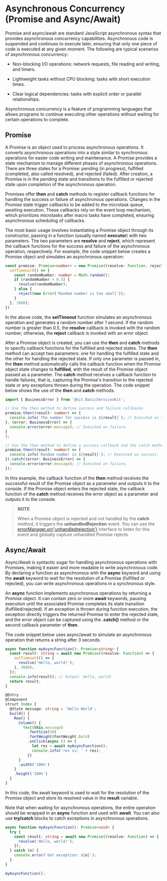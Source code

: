 # Asynchronous Concurrency (Promise and Async/Await)


Promise and async/await are standard JavaScript asynchronous syntax that provides asynchronous concurrency capabilities. Asynchronous code is suspended and continues to execute later, ensuring that only one piece of code is executed at any given moment. The following are typical scenarios of asynchronous concurrency:

- Non-blocking I/O operations: network requests, file reading and writing, and timers.

- Lightweight tasks without CPU blocking: tasks with short execution times.

- Clear logical dependencies: tasks with explicit order or parallel relationships.

Asynchronous concurrency is a feature of programming languages that allows programs to continue executing other operations without waiting for certain operations to complete.

## Promise

A Promise is an object used to process asynchronous operations. It converts asynchronous operations into a style similar to synchronous operations for easier code writing and maintenance. A Promise provides a state mechanism to manage different phases of asynchronous operations. There are three states for a Promise: pending (in progress), fulfilled (completed, also called resolved), and rejected (failed). After creation, a Promise is in the pending state and transitions to the fulfilled or rejected state upon completion of the asynchronous operation.

Promises offer **then** and **catch** methods to register callback functions for handling the success or failure of asynchronous operations. Changes in the Promise state trigger callbacks to be added to the microtask queue, awaiting execution. These callbacks rely on the event loop mechanism, which prioritizes microtasks after macro tasks have completed, ensuring asynchronous scheduling of callbacks.

The most basic usage involves instantiating a Promise object through its constructor, passing in a function (usually named **executor**) with two parameters. The two parameters are **resolve** and **reject**, which represent the callback functions for the success and failure of the asynchronous operation, respectively. For example, the code snippet below creates a Promise object and simulates an asynchronous operation:

```ts
const promise: Promise<number> = new Promise((resolve: Function, reject: Function) => {
  setTimeout(() => {
    const randomNumber: number = Math.random();
    if (randomNumber > 0.5) {
      resolve(randomNumber);
    } else {
      reject(new Error('Random number is too small'));
    }
  }, 1000);
})
```

In the above code, the **setTimeout** function simulates an asynchronous operation and generates a random number after 1 second. If the random number is greater than 0.5, the **resolve** callback is invoked with the random number; otherwise, the **reject** callback is invoked with an error object.

After a Promise object is created, you can use the **then** and **catch** methods to specify callback functions for the fulfilled and rejected states. The **then** method can accept two parameters: one for handling the fulfilled state and the other for handling the rejected state. If only one parameter is passed in, the **then** method automatically calls the callback function when the Promise object state changes to **fulfilled**, with the result of the Promise object passed as a parameter. The **catch** method receives a callback function to handle failures, that is, capturing the Promise's transition to the rejected state or any exceptions thrown during the operation. The code snippet below shows the use of the **then** and **catch** methods.

```ts
import { BusinessError } from '@kit.BasicServicesKit';

// Use the then method to define success and failure callbacks.
promise.then((result: number) => {
  console.info(`The number for success is ${result}`); // Executed on success.
}, (error: BusinessError) => {
  console.error(error.message); // Executed on failure.
}
);

// Use the then method to define a success callback and the catch method to define a failure callback.
promise.then((result: number) => {
  console.info(`Random number is ${result}`); // Executed on success.
}).catch((error: BusinessError) => {
  console.error(error.message); // Executed on failure.
});
```

In this example, the callback function of the **then** method receives the successful result of the Promise object as a parameter and outputs it to the console. If the Promise object enters the rejected state, the callback function of the **catch** method receives the error object as a parameter and outputs it to the console.

> **NOTE**
>
> When a Promise object is rejected and not handled by the **catch** method, it triggers the **unhandledRejection** event. You can use the [errorManager.on('unhandledrejection')](../reference/apis-ability-kit/js-apis-app-ability-errorManager.md#errormanageroffunhandledrejection12) interface to listen for this event and globally capture unhandled Promise rejects.

## Async/Await

Async/Await is syntactic sugar for handling asynchronous operations with Promises, making it easier and more readable to write asynchronous code. By declaring a function as asynchronous with the **async** keyword and using the **await** keyword to wait for the resolution of a Promise (fulfilled or rejected), you can write asynchronous operations in a synchronous style.

An **async** function implements asynchronous operations by returning a Promise object. It can contain zero or more **await** keywords, pausing execution until the associated Promise completes its state transition (fulfilled/rejected). If an exception is thrown during function execution, the exception directly triggers the returned Promise to enter the rejected state, and the error object can be captured using the **.catch()** method or the second callback parameter of **then**.

The code snippet below uses async/await to simulate an asynchronous operation that returns a string after 3 seconds.

```ts
async function myAsyncFunction(): Promise<string> {
  const result: string = await new Promise((resolve: Function) => {
    setTimeout(() => {
      resolve('Hello, world!');
    }, 3000);
  });
  console.info(result); // Output: Hello, world!
  return result;
}

@Entry
@Component
struct Index {
  @State message: string = 'Hello World';
  build() {
    Row() {
      Column() {
        Text(this.message)
          .fontSize(50)
          .fontWeight(FontWeight.Bold)
          .onClick(async () => {
            let res = await myAsyncFunction();
            console.info('res is: ' + res);
          })
      }
      .width('100%')
    }
    .height('100%')
  }
}
```

In this code, the await keyword is used to wait for the resolution of the Promise object and store its resolved value in the **result** variable.

Note that when waiting for asynchronous operations, the entire operation should be wrapped in an **async** function and used with **await**. You can also use **try/catch** blocks to catch exceptions in asynchronous operations.

```ts
async function myAsyncFunction(): Promise<void> {
  try {
    const result: string = await new Promise((resolve: Function) => {
      resolve('Hello, world!');
    });
  } catch (e) {
    console.error(`Get exception: ${e}`);
  }
}

myAsyncFunction();
```
